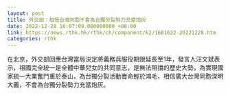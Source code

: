 ```yaml
---
layout: post
title: 外交部：相信台灣同胞不會為台獨分裂勢力充當炮灰
date: 2022-12-28 16:07:09.000000000 +08:00
link: https://news.rthk.hk/rthk/ch/component/k2/1681622-20221228.htm
categories: rthk
---
```


在北京，外交部回應台灣當局決定將義務兵服役期限延長至1年，發言人汪文斌表示，祖國完全統一是全體中華兒女的共同意志，是無法阻擋的歷史大勢，為實現國家統一大業奮鬥重於泰山，為台獨分裂活動賣命輕於鴻毛，相信廣大台灣同胞深明大義，不會為台獨分裂勢力充當炮灰。
